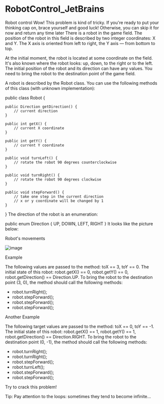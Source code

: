 # RobotControl_JetBrains
Robot control
Wow! This problem is kind of tricky. If you're ready to put your thinking cap on, brace yourself and good luck! Otherwise, you can skip it for now and return any time later
There is a robot in the game field. The position of the robot in this field is described by two integer coordinates: X and Y. The X axis is oriented from left to right, the Y axis — from bottom to top.

At the initial moment, the robot is located at some coordinate on the field. It's also known where the robot looks: up, down, to the right or to the left. The initial position of the robot and its direction can have any values. You need to bring the robot to the destination point of the game field.

A robot is described by the Robot class. You can use the following methods of this class (with unknown implementation):

public class Robot {

    public Direction getDirection() {
        // current direction
    }

    public int getX() {
        // current X coordinate
    }

    public int getY() {
        // current Y coordinate
    }

    public void turnLeft() {
        // rotate the robot 90 degrees counterclockwise
    }

    public void turnRight() {
        // rotate the robot 90 degrees clockwise
    }

    public void stepForward() {
        // take one step in the current direction
        // x or y coordinate will be changed by 1
    }
}
The direction of the robot is an enumeration:

public enum Direction {
    UP,
    DOWN,
    LEFT,
    RIGHT
}
It looks like the picture below:

Robot's movements

![image](https://github.com/esilvas1/RobotControl_JetBrains/assets/80207782/a0b5e40e-620b-4281-b0b2-7088552ab1dc)


Example

The following values are passed to the method: toX == 3, toY == 0.
The initial state of this robot: robot.getX() == 0, robot.getY() == 0, robot.getDirection() == Direction.UP.
To bring the robot to the destination point (3, 0), the method should call the following methods:

* robot.turnRight();
* robot.stepForward();
* robot.stepForward();
* robot.stepForward();

Another Example

The following target values are passed to the method: toX == 0, toY == -1.
The initial state of this robot: robot.getX() == 1, robot.getY() == 1, robot.getDirection() == Direction.RIGHT.
To bring the robot to the destination point (0, -1), the method should call the following methods:

* robot.turnRight();
* robot.turnRight();
* robot.stepForward();
* robot.turnLeft();
* robot.stepForward();
* robot.stepForward();


Try to crack this problem!

Tip: Pay attention to the loops: sometimes they tend to become infinite...

